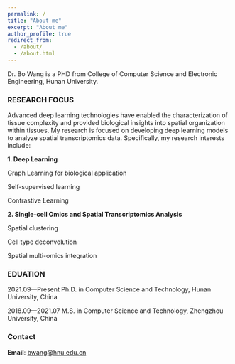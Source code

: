 ```yaml
---
permalink: /
title: "About me"
excerpt: "About me"
author_profile: true
redirect_from: 
  - /about/
  - /about.html
---
```


Dr. Bo Wang is a PHD from College of Computer Science and Electronic Engineering, Hunan University. 

### RESEARCH FOCUS

Advanced deep learning technologies have enabled the characterization of tissue complexity and provided biological insights into spatial organization within tissues. My research is focused on developing deep learning models to analyze spatial transcriptomics data. 
Specifically, my research interests include:

**1. Deep Learning**

Graph Learning for biological application
  
Self-supervised learning
  
Contrastive Learning
  
**2. Single-cell Omics and Spatial Transcriptomics Analysis**
   
Spatial clustering
  
Cell type deconvolution
  
Spatial multi-omics integration


### EDUATION

2021.09—Present Ph.D. in Computer Science and Technology, Hunan University, China

2018.09—2021.07 M.S. in Computer Science and Technology, Zhengzhou University, China


### Contact

**Email**: bwang@hnu.edu.cn
